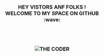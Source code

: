 <h3 align="center">
  HEY VISTORS ANF FOLKS ! <br> WELCOME TO MY SPACE ON GITHUB <br>:wave:
</p> <br><br>
                                                           
  <p align="center">
 <img src="https://cdn.dribbble.com/users/3853792/screenshots/13895772/media/adafde56c266d90cfb7f26f328f18b6b.png?compress=1&resize=400x300&vertical=top" alt="THE CODER" style="align:center"></p>
